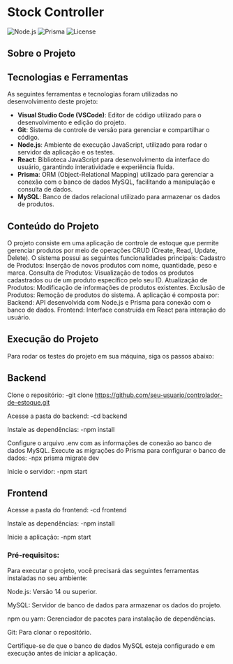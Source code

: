 # Stock Controller

![Node.js](https://img.shields.io/badge/Node.js-v14.x%20LTS-green?style=flat&logo=node.js)
![Prisma](https://img.shields.io/badge/Prisma-3982CE?style=for-the-badge&logo=Prisma&logoColor=white)
![License](https://img.shields.io/badge/License-MIT-brightgreen?style=flat)

## Sobre o Projeto


## Tecnologias e Ferramentas

As seguintes ferramentas e tecnologias foram utilizadas no desenvolvimento deste projeto:

- **Visual Studio Code (VSCode)**: Editor de código utilizado para o desenvolvimento e edição do projeto. 
- **Git**: Sistema de controle de versão para gerenciar e compartilhar o código.
- **Node.js**: Ambiente de execução JavaScript, utilizado para rodar o servidor da aplicação e os testes.
- **React**: Biblioteca JavaScript para desenvolvimento da interface do usuário, garantindo interatividade e experiência fluida.
- **Prisma**: ORM (Object-Relational Mapping) utilizado para gerenciar a conexão com o banco de dados MySQL, facilitando a manipulação e consulta de dados.
- **MySQL**: Banco de dados relacional utilizado para armazenar os dados de produtos.


## Conteúdo do Projeto

O projeto consiste em uma aplicação de controle de estoque que permite gerenciar produtos por meio de operações CRUD (Create, Read, Update, Delete). O sistema possui as seguintes funcionalidades principais:
Cadastro de Produtos: Inserção de novos produtos com nome, quantidade, peso e marca.
Consulta de Produtos: Visualização de todos os produtos cadastrados ou de um produto específico pelo seu ID.
Atualização de Produtos: Modificação de informações de produtos existentes. 
Exclusão de Produtos: Remoção de produtos do sistema.
A aplicação é composta por:
Backend: API desenvolvida com Node.js e Prisma para conexão com o banco de dados.
Frontend: Interface construída em React para interação do usuário.

## Execução do Projeto

Para rodar os testes do projeto em sua máquina, siga os passos abaixo:

## Backend

Clone o repositório:
-git clone https://github.com/seu-usuario/controlador-de-estoque.git

Acesse a pasta do backend:
-cd backend

Instale as dependências:
-npm install

Configure o arquivo .env com as informações de conexão ao banco de dados MySQL.
Execute as migrações do Prisma para configurar o banco de dados:
-npx prisma migrate dev

Inicie o servidor:
-npm start

## Frontend

Acesse a pasta do frontend:
-cd frontend

Instale as dependências:
-npm install

Inicie a aplicação:
-npm start

### Pré-requisitos:

Para executar o projeto, você precisará das seguintes ferramentas instaladas no seu ambiente:

Node.js: Versão 14 ou superior.

MySQL: Servidor de banco de dados para armazenar os dados do projeto.

npm ou yarn: Gerenciador de pacotes para instalação de dependências.

Git: Para clonar o repositório.

Certifique-se de que o banco de dados MySQL esteja configurado e em execução antes de iniciar a aplicação.




